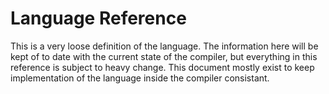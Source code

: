 # Language Reference

This is a very loose definition of the language. The information here will be kept of to date with the current state of the compiler, but everything in this reference is subject to heavy change. This document mostly exist to keep implementation of the language inside the compiler consistant.